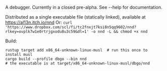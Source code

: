 A debugger. Currently in a closed pre-alpha. See --help for documentation.

Distributed as a single executable file (statically linked), available at https://al13n.itch.io/nnd
Or: `curl 'https://www.dropbox.com/scl/fi/tc2fnxjt7ksi8n5qq9602/nnd?rlkey=ovplk7w1e0rtrjgxodu8u3c59&dl=1' -o nnd -L && chmod +x nnd`

Build:
```
rustup target add x86_64-unknown-linux-musl  # run this once to install musl
cargo build --profile dbgo --bin nnd
# the executable is at target/x86_64-unknown-linux-musl/dbgo/nnd
```
